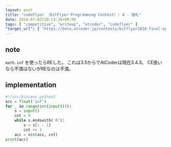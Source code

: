 ```yaml
---
layout: post
title: "codeFlyer （bitFlyer Programming Contest）: A - 値札"
date: 2018-07-02T20:13:38+09:00
tags: [ "competitive", "writeup", "atcoder", "codeflyer" ]
"target_url": [ "https://beta.atcoder.jp/contests/bitflyer2018-final-open/tasks/bitflyer2018_final_a" ]
---
```


## note

`math.inf` を使ったらREした。
これは3.5からでAtCoderは現在3.4.3。
CE扱いなら不満はないがREなのは不満。

## implementation

``` python
#!/usr/bin/env python3
acc = float('inf')
for _ in range(int(input())):
    s = input()
    cnt = 0
    while s.endswith('0'):
        s = s[: - 1]
        cnt += 1
    acc = min(acc, cnt)
print(acc)
```
